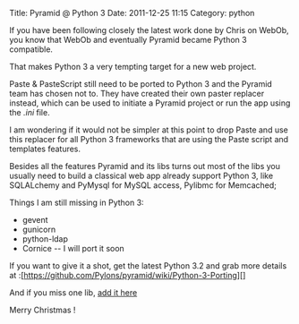 Title: Pyramid @ Python 3
Date: 2011-12-25 11:15
Category: python

If you have been following closely the latest work done by Chris on
WebOb, you know that WebOb and eventually Pyramid became Python 3
compatible.   
  
That makes Python 3 a very tempting target for a new web project.   
  
Paste & PasteScript still need to be ported to Python 3 and the Pyramid
team has chosen not to. They have created their own paster replacer
instead, which can be used to initiate a Pyramid project or run the app
using the *.ini* file.   
  
I am wondering if it would not be simpler at this point to drop Paste
and use this replacer for all Python 3 frameworks that are using the
Paste script and templates features.   
  
Besides all the features Pyramid and its libs turns out most of the
libs you usually need to build a classical web app already support
Python 3, like SQLALchemy and PyMysql for MySQL access, Pylibmc for
Memcached;   
  
Things I am still missing in Python 3:   
-   gevent
-   gunicorn
-   python-ldap
-   Cornice -- I will port it soon

  
If you want to give it a shot, get the latest Python 3.2 and grab more
details at :[https://github.com/Pylons/pyramid/wiki/Python-3-Porting][]
  
  
And if you miss one lib, [add it here][]   
  
Merry Christmas !

  [https://github.com/Pylons/pyramid/wiki/Python-3-Porting]: https://github.com/Pylons/pyramid/wiki/Python-3-Porting
  [add it here]: https://plus.google.com/u/1/106436370949746015255/posts/SAwkyVyUhWV
